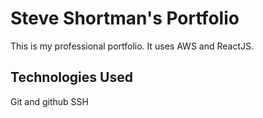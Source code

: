 # Steve Shortman's Portfolio

This is my professional portfolio. It uses AWS and ReactJS.

## Technologies Used

Git and github
SSH
